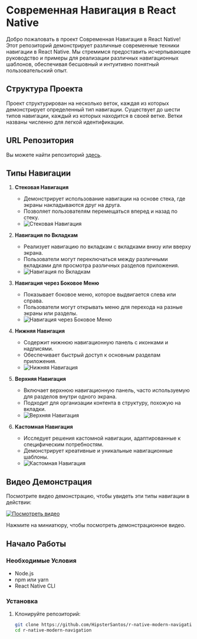 # Современная Навигация в React Native

Добро пожаловать в проект Современная Навигация в React Native! Этот репозиторий демонстрирует различные современные техники навигации в React Native. Мы стремимся предоставить исчерпывающее руководство и примеры для реализации различных навигационных шаблонов, обеспечивая бесшовный и интуитивно понятный пользовательский опыт.

## Структура Проекта

Проект структурирован на несколько веток, каждая из которых демонстрирует определенный тип навигации. Существует до шести типов навигации, каждый из которых находится в своей ветке. Ветки названы численно для легкой идентификации.

## URL Репозитория

Вы можете найти репозиторий [здесь](https://github.com/HipsterSantos/r-native-modern-navigation).

## Типы Навигации

1. **Стековая Навигация**
   - Демонстрирует использование навигации на основе стека, где экраны накладываются друг на друга.
   - Позволяет пользователям перемещаться вперед и назад по стеку.
   - ![Стековая Навигация](public/original-86c3d25ab24c427cc552e384b12281a0.png)

2. **Навигация по Вкладкам**
   - Реализует навигацию по вкладкам с вкладками внизу или вверху экрана.
   - Пользователи могут переключаться между различными вкладками для просмотра различных разделов приложения.
   - ![Навигация по Вкладкам](public/original-87d83e2805f5b07d6f0b4eefacd1a31d.png)

3. **Навигация через Боковое Меню**
   - Показывает боковое меню, которое выдвигается слева или справа.
   - Пользователи могут открывать меню для перехода на разные экраны или разделы.
   - ![Навигация через Боковое Меню](public/original-947dbb411ad410cd202be5b63fc1af2e.png)

4. **Нижняя Навигация**
   - Содержит нижнюю навигационную панель с иконками и надписями.
   - Обеспечивает быстрый доступ к основным разделам приложения.
   - ![Нижняя Навигация](public/original-b2388acf604f379ad7e48b93a2871b4e.png)

5. **Верхняя Навигация**
   - Включает верхнюю навигационную панель, часто используемую для разделов внутри одного экрана.
   - Подходит для организации контента в структуру, похожую на вкладки.
   - ![Верхняя Навигация](public/original-dca2ae6dc9f06a52a2dc2f69a788255a.png)

6. **Кастомная Навигация**
   - Исследует решения кастомной навигации, адаптированные к специфическим потребностям.
   - Демонстрирует креативные и уникальные навигационные шаблоны.
   - ![Кастомная Навигация](public/original-fbc2e24d7a6fd2b0980c671f28516751.png)

## Видео Демонстрация

Посмотрите видео демонстрацию, чтобы увидеть эти типы навигации в действии:

[![Посмотреть видео](public/original-fbc2e24d7a6fd2b0980c671f28516751.png)](public/original-f340c550de127c2a57a724194098aa20.mp4)

Нажмите на миниатюру, чтобы посмотреть демонстрационное видео.

## Начало Работы

### Необходимые Условия

- Node.js
- npm или yarn
- React Native CLI

### Установка

1. Клонируйте репозиторий:

   ```bash
   git clone https://github.com/HipsterSantos/r-native-modern-navigation.git
   cd r-native-modern-navigation
